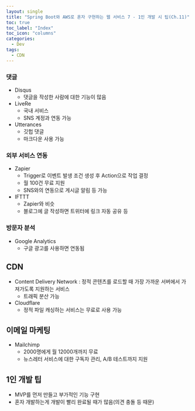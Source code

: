 ```yaml
---
layout: single
title: "Spring Boot와 AWS로 혼자 구현하는 웹 서비스 7 - 1인 개발 시 팁(Ch.11)"
toc: true
toc_label: "Index"
toc_icon: "columns"
categories:
  - Dev
tags:
  - CDN
---
```


### 댓글

- Disqus
  - 댓글을 작성한 사람에 대한 기능이 많음
- LiveRe
  - 국내 서비스
  - SNS 계정과 연동 가능
- Utterances
  - 깃헙 댓글
  - 마크다운 사용 가능

### 외부 서비스 연동

- Zapier
  - Trigger로 이벤트 발생 조건 생성 후 Action으로 작업 결정
  - 월 100건 무료 지원
  - SNS와의 연동으로 게시글 알림 등 가능
- IFTTT
  - Zapier와 비슷
  - 블로그에 글 작성하면 트위터에 링크 자동 공유 등

### 방문자 분석

- Google Analytics
  - 구글 광고를 사용하면 연동됨

## CDN

- Content Delivery Network : 정적 콘텐츠를 로드할 때 가장 가까운 서버에서 가져가도록 지원하는 서비스
  - 트래픽 분산 가능
- Cloudflare
  - 정적 파일 캐싱하는 서비스는 무료로 사용 가능

## 이메일 마케팅

- Mailchimp
  - 2000명에게 월 12000개까지 무료
  - 뉴스레터 서비스에 대한 구독자 관리, A/B 테스트까지 지원

## 1인 개발 팁

- MVP를 먼저 만들고 부가적인 기능 구현
- 혼자 개발하는게 개발이 빨리 완료될 때가 많음(의견 충돌 등 때문)
